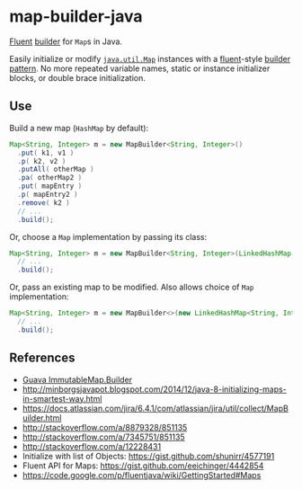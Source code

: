 # map-builder-java
[Fluent][] [builder][] for `Map`s in Java.

Easily initialize or modify [`java.util.Map`][map] instances with a [fluent][]-style [builder pattern][builder].
No more repeated variable names, static or instance initializer blocks, or double brace initialization.

## Use

Build a new map (`HashMap` by default):

```java
Map<String, Integer> m = new MapBuilder<String, Integer>()
  .put( k1, v1 )
  .p( k2, v2 )
  .putAll( otherMap )
  .pa( otherMap2 )
  .put( mapEntry )
  .p( mapEntry2 )
  .remove( k2 )
  // ...
  .build();
```

Or, choose a `Map` implementation by passing its class:

```java
Map<String, Integer> m = new MapBuilder<String, Integer>(LinkedHashMap.class)
  // ...
  .build();
```

Or, pass an existing map to be modified. Also allows choice of `Map` implementation:

```java
Map<String, Integer> m = new MapBuilder<>(new LinkedHashMap<String, Integer>())
  // ...
  .build();
```

## References
* [Guava ImmutableMap.Builder](guava-builder)
* http://minborgsjavapot.blogspot.com/2014/12/java-8-initializing-maps-in-smartest-way.html
* https://docs.atlassian.com/jira/6.4.1/com/atlassian/jira/util/collect/MapBuilder.html
* http://stackoverflow.com/a/8879328/851135
* http://stackoverflow.com/a/7345751/851135
* http://stackoverflow.com/a/12228431
* Initialize with list of Objects: https://gist.github.com/shunirr/4577191
* Fluent API for Maps: https://gist.github.com/eeichinger/4442854
* https://code.google.com/p/fluentjava/wiki/GettingStarted#Maps

[guava-builder]: http://docs.guava-libraries.googlecode.com/git/javadoc/com/google/common/collect/ImmutableMap.Builder.html
[fluent]: https://en.wikipedia.org/wiki/Fluent_interface
[builder]: https://en.wikipedia.org/wiki/Builder_pattern
[map]: https://docs.oracle.com/javase/7/docs/api/java/util/Map.html
